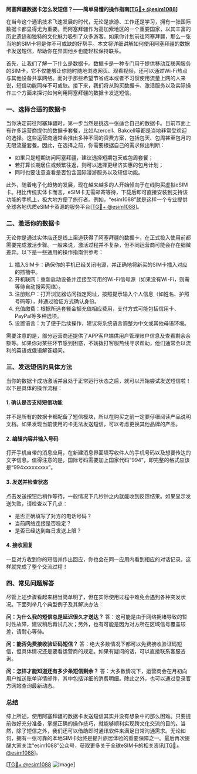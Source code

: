 **阿塞拜疆数据卡怎么发短信？——简单易懂的操作指南[[TG💪+ @esim1088](https://t.me/s/esim1088)]**

在当今这个通讯技术飞速发展的时代，无论是旅游、工作还是学习，拥有一张国际数据卡都显得尤为重要。而阿塞拜疆作为高加索地区的一个重要国家，以其丰富的历史遗迹和独特的文化魅力吸引了众多游客。如果你计划前往阿塞拜疆，那么一张当地的SIM卡将是你不可或缺的好帮手。本文将详细讲解如何使用阿塞拜疆的数据卡发送短信，帮助你在异国他乡也能轻松保持联系。

首先，让我们了解一下什么是数据卡。数据卡是一种专门用于提供移动互联网服务的SIM卡，它不仅能够让你随时随地浏览网页、观看视频，还可以通过Wi-Fi热点与其他设备共享网络。而对于那些希望节省成本或者不习惯使用流量上网的人来说，短信功能同样不可或缺。接下来，我们将从购买数据卡、激活服务以及实际操作三个方面来探讨如何利用阿塞拜疆的数据卡发送短信。

### 一、选择合适的数据卡

当你决定前往阿塞拜疆时，第一步当然是挑选一张适合自己的数据卡。目前市面上有许多运营商提供的数据卡套餐，比如Azercell、Bakcell等都是当地非常受欢迎的选择。这些运营商通常会推出多种不同的资费方案，包括包天、包周甚至包月的无限流量套餐。因此，在选择之前，你需要根据自己的需求做出判断：

- 如果只是短期访问阿塞拜疆，建议选择短期包天或包周套餐；
- 若打算长期居住或频繁往返，则可以选择更经济实惠的包月计划；
- 同时也要注意查看是否包含国际漫游服务以及短信功能。

此外，随着电子化趋势的发展，现在越来越多的人开始倾向于在线购买虚拟eSIM卡。相比传统实体卡而言，eSIM卡无需邮寄等待，下载后即可直接安装到支持该功能的手机上，极大地方便了旅行者。例如，“esim1088”就是这样一个专业提供全球各地优质eSIM卡资源的服务平台[[TG💪+ @esim1088](https://t.me/s/esim1088)]。

### 二、激活你的数据卡

无论你是通过实体店还是线上渠道获得了阿塞拜疆的数据卡，在正式投入使用前都需要完成激活步骤。一般来说，激活过程并不复杂，但不同运营商可能会存在细微差异。以下是一些通用的操作指南供参考：

1. 插入SIM卡：确保你的手机已经关闭电源，并正确地将新买的SIM卡插入对应的插槽中。
2. 开机联网：重新启动设备并连接至可用的Wi-Fi信号源（如果没有Wi-Fi，则需等待自动搜索网络）。
3. 注册账户：打开浏览器访问指定网址，按照提示输入个人信息（如姓名、护照号码等），并通过验证方式确认身份。
4. 充值缴费：根据所选套餐金额充值相应费用，支付方式可能包括信用卡、PayPal等多种选项。
5. 设置语言：为了便于后续操作，建议将系统语言调整为中文或其他母语环境。

需要注意的是，部分运营商还提供了APP客户端供用户管理账户信息及查看剩余余额等。如果你对某些环节感到困惑，不妨拨打客服热线寻求帮助，他们通常会以流利的英语或俄语解答疑问。

### 三、发送短信的具体方法

当你的数据卡成功激活并且处于正常运行状态之后，就可以开始尝试发送短信啦！以下是具体的操作流程：

#### 1. 确认是否支持短信功能
并不是所有的数据卡都配备了短信模块，所以在购买之前一定要仔细阅读产品说明文档。如果发现当前使用的卡无法发送短信，可以考虑更换其他品牌的产品。

#### 2. 编辑内容并输入号码
打开手机自带的消息应用，在新建消息界面填写收件人的手机号码以及想要传达的文字信息。值得注意的是，国际号码需要加上国家代码“994”，即完整的格式应该是“994xxxxxxxxx”。

#### 3. 发送并检查状态
点击发送按钮后稍作等待，一般情况下几秒钟之内就能收到反馈结果。如果显示发送失败，请检查以下几点：
   - 是否正确填写了对方的电话号码？
   - 当前网络连接是否稳定？
   - 是否已经达到每日发送上限？

#### 4. 接收回复
一旦对方收到你的短信并作出回应，你也会在同一应用内看到相应的对话记录。这样就完成了整个交流过程！

### 四、常见问题解答

尽管上述步骤看起来相当简单明了，但在实际使用过程中难免会遇到各种突发状况。下面列举几个典型例子及其解决办法：

**问：为什么我的短信总是延迟很久才送达？**
答：这可能是由于网络拥堵导致的暂时性故障，建议稍后再试几次；另外，也有可能是因为对方所在区域信号覆盖较差，请耐心等待。

**问：能否免费接收验证码短信？**
答：绝大多数情况下都可以免费接收验证码短信，但具体情况还是要看运营商的规定。如果有疑问的话，可以直接联系客服咨询。

**问：怎样才能知道还有多少条短信剩余？**
答：大多数情况下，运营商会在月初向用户推送账单详情邮件，其中包括详细的消费明细。除此之外，也可以通过登录官方网站查询最新动态。

### 总结

综上所述，使用阿塞拜疆的数据卡发送短信其实并没有想象中的那么困难。只要提前做好充分准备，掌握正确的操作技巧，就能够顺利实现跨文化交流的目的。当然，除了短信之外，我们还可以借助即时通讯软件来满足日常沟通需求。无论如何，拥有一张可靠的本地SIM卡始终是提升旅居体验的重要保障之一。最后再次提醒大家关注“esim1088”公众号，获取更多关于全球eSIM卡的相关资讯[[TG💪+ @esim1088](https://t.me/s/esim1088)]。

[[TG💪+ @esim1088](https://t.me/s/esim1088) ![Image](https://i.postimg.cc/4NQfJmqS/Snipaste-2025-05-13-00-14-12.png)]